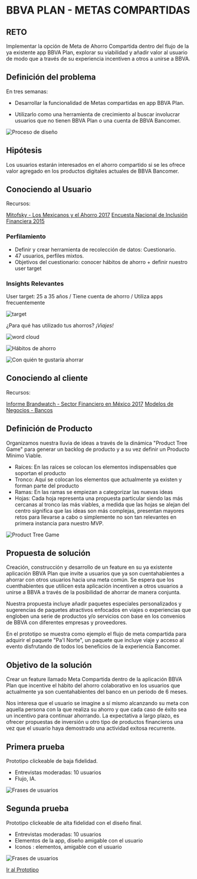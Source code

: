 # BBVA PLAN - METAS COMPARTIDAS

## RETO

Implementar la opción de Meta de Ahorro Compartida dentro del flujo de la ya existente app BBVA Plan, explorar su viabilidad y añadir valor al usuario de modo que a través de su experiencia incentiven a otros a unirse a BBVA. 

## Definición del problema

En tres semanas:

* Desarrollar la funcionalidad de Metas compartidas en app BBVA Plan. 

* Utilizarlo como una herramienta de crecimiento al buscar involucrar usuarios que no tienen BBVA Plan o una cuenta de BBVA Bancomer.

![Proceso de diseño](./assets/images/proceso-de-diseno-bbva.png)

## Hipótesis

Los usuarios estarán interesados en el ahorro compartido si se les ofrece valor agregado en los productos digitales actuales de BBVA Bancomer.

## Conociendo al Usuario

Recursos:

[Mitofsky - Los Mexicanos y el Ahorro 2017](http://consulta.mx/index.php/estudios-e-investigaciones/mexico-opina/item/954-los-mexicanos-y-el-ahorro)
[Encuesta Nacional de Inclusión Financiera 2015](http://www.cnbv.gob.mx/Inclusi%C3%B3n/Paginas/Encuestas.aspx)


### Perfilamiento

* Definir y crear herramienta de recolección de datos: Cuestionario.
* 47 usuarios, perfiles mixtos.
* Objetivos del cuestionario: conocer hábitos de ahorro + definir nuestro user target

### Insights Relevantes

User target:
25 a 35 años / Tiene cuenta de ahorro / Utiliza apps frecuentemente

![target](./assets/images/hombrestarget-ANIMATION.gif)

¿Para qué has utilizado tus ahorros?
*¡Viajes!*

![word cloud](./assets/images/wordcloud.png)

![Hábitos de ahorro](./assets/images/viajesh11-ANIMATION.gif)

![Con quién te gustaría ahorrar](./assets/images/quien1-ANIMATION.gif)

## Conociendo al cliente

Recursos:

[Informe Brandwatch - Sector Financiero en México 2017](https://www.brandwatch.com/es/reports/informe-brandwatch-sector-financiero-en-mexico/)
[Modelos de Negocios - Bancos](./assets/resources/modelos_de_negocio_bancos.pdf)


## Definición de Producto

Organizamos nuestra lluvia de ideas a través de la dinámica "Product Tree Game" para generar un backlog de producto y a su vez definir un Producto Mínimo Viable.

* Raíces: En las raíces se colocan los elementos indispensables que soportan el producto
* Tronco: Aquí se colocan los elementos que actualmente ya existen y forman parte del producto
* Ramas: En las ramas se empiezan a categorizar las nuevas ideas
* Hojas: Cada hoja representa una propuesta particular siendo las más cercanas al tronco las más viables, a medida que las hojas se alejan del centro significa que las ideas son más complejas, presentan mayores retos para llevarse a cabo o simplemente no son tan relevantes en primera instancia para nuestro MVP. 

![Product Tree Game](./assets/images/IMG-20180403-WA0009.jpg)


## Propuesta de solución

Creación, construcción y desarrollo de un feature en su ya existente aplicación BBVA Plan que invite a usuarios que ya son cuentahabientes a ahorrar con otros usuarios hacia una meta común. Se espera que los cuenthabientes que utilicen esta aplicación incentiven a otros usuarios a unirse a BBVA  a través de la posibilidad de ahorrar de manera conjunta.

Nuestra propuesta incluye añadir paquetes especiales personalizados y sugerencias de paquetes atractivos enfocados en viajes o experiencias que engloben una serie de productos y/o servicios con base en los convenios de BBVA con diferentes empresas y proveedores. 

En el prototipo se muestra como ejemplo el flujo de meta compartida para adquirir el paquete "Pa'l Norte", un paquete que incluye viaje y acceso al evento disfrutando de todos los beneficios de la experiencia Bancomer. 


## Objetivo de la solución

Crear un feature llamado Meta Compartida dentro de la aplicación BBVA Plan que incentive el hábito del ahorro colaborativo en los usuarios que actualmente ya son cuentahabientes del banco en un periodo de 6 meses.

Nos interesa que el usuario se imagine a sí mismo alcanzando su meta con aquella persona con la que realiza su ahorro y que cada caso de éxito sea un incentivo para continuar ahorrando. La expectativa a largo plazo, es ofrecer propuestas de inversión u otro tipo de productos financieros una vez que el usuario haya demostrado una actividad exitosa recurrente.

## Primera prueba

Prototipo clickeable de baja fidelidad.

* Entrevistas moderadas: 10 usuarios
* Flujo, IA.

![Frases de usuarios](./assets/images/quotes-2.png)

## Segunda prueba

Prototipo clickeable de alta fidelidad con el diseño final.

* Entrevistas moderadas: 10 usuarios
* Elementos de la app, diseño amigable con el usuario
* Iconos : elementos, amigable con el usuario

![Frases de usuarios](./assets/images/quotes-1.png)

[Ir al Prototipo](https://app.atomic.io/d/6iUXfnGP3yvr)




